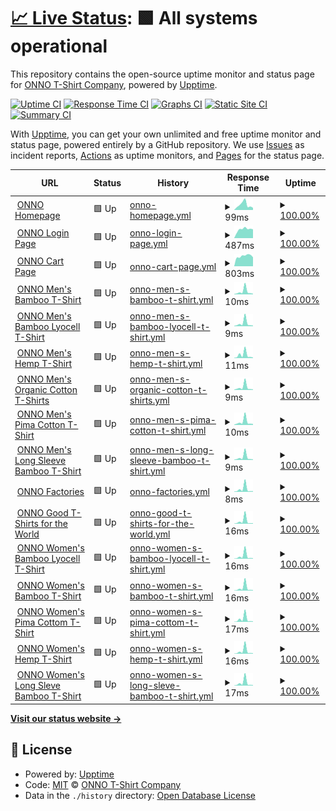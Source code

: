 # [📈 Live Status](https://status.onno.com): <!--live status--> **🟩 All systems operational**

This repository contains the open-source uptime monitor and status page for [ONNO T-Shirt Company](https://onno.com/), powered by [Upptime](https://github.com/upptime/upptime).

[![Uptime CI](https://github.com/onno-t-shirt-company/upptime/workflows/Uptime%20CI/badge.svg)](https://github.com/onno-t-shirt-company/upptime/actions?query=workflow%3A%22Uptime+CI%22)
[![Response Time CI](https://github.com/onno-t-shirt-company/upptime/workflows/Response%20Time%20CI/badge.svg)](https://github.com/onno-t-shirt-company/upptime/actions?query=workflow%3A%22Response+Time+CI%22)
[![Graphs CI](https://github.com/onno-t-shirt-company/upptime/workflows/Graphs%20CI/badge.svg)](https://github.com/onno-t-shirt-company/upptime/actions?query=workflow%3A%22Graphs+CI%22)
[![Static Site CI](https://github.com/onno-t-shirt-company/upptime/workflows/Static%20Site%20CI/badge.svg)](https://github.com/onno-t-shirt-company/upptime/actions?query=workflow%3A%22Static+Site+CI%22)
[![Summary CI](https://github.com/onno-t-shirt-company/upptime/workflows/Summary%20CI/badge.svg)](https://github.com/onno-t-shirt-company/upptime/actions?query=workflow%3A%22Summary+CI%22)

With [Upptime](https://upptime.js.org), you can get your own unlimited and free uptime monitor and status page, powered entirely by a GitHub repository. We use [Issues](https://github.com/onno-t-shirt-company/upptime/issues) as incident reports, [Actions](https://github.com/onno-t-shirt-company/upptime/actions) as uptime monitors, and [Pages](https://status.onno.com) for the status page.

<!--start: status pages-->
<!-- This summary is generated by Upptime (https://github.com/upptime/upptime) -->
<!-- Do not edit this manually, your changes will be overwritten -->
<!-- prettier-ignore -->
| URL | Status | History | Response Time | Uptime |
| --- | ------ | ------- | ------------- | ------ |
| <img alt="" src="https://icons.duckduckgo.com/ip3/onno.com.ico" height="13"> [ONNO Homepage](https://onno.com) | 🟩 Up | [onno-homepage.yml](https://github.com/onno-t-shirt-company/upptime/commits/HEAD/history/onno-homepage.yml) | <details><summary><img alt="Response time graph" src="./graphs/onno-homepage/response-time-week.png" height="20"> 99ms</summary><br><a href="https://status.onno.com/history/onno-homepage"><img alt="Response time 184" src="https://img.shields.io/endpoint?url=https%3A%2F%2Fraw.githubusercontent.com%2Fonno-t-shirt-company%2Fupptime%2FHEAD%2Fapi%2Fonno-homepage%2Fresponse-time.json"></a><br><a href="https://status.onno.com/history/onno-homepage"><img alt="24-hour response time 41" src="https://img.shields.io/endpoint?url=https%3A%2F%2Fraw.githubusercontent.com%2Fonno-t-shirt-company%2Fupptime%2FHEAD%2Fapi%2Fonno-homepage%2Fresponse-time-day.json"></a><br><a href="https://status.onno.com/history/onno-homepage"><img alt="7-day response time 99" src="https://img.shields.io/endpoint?url=https%3A%2F%2Fraw.githubusercontent.com%2Fonno-t-shirt-company%2Fupptime%2FHEAD%2Fapi%2Fonno-homepage%2Fresponse-time-week.json"></a><br><a href="https://status.onno.com/history/onno-homepage"><img alt="30-day response time 181" src="https://img.shields.io/endpoint?url=https%3A%2F%2Fraw.githubusercontent.com%2Fonno-t-shirt-company%2Fupptime%2FHEAD%2Fapi%2Fonno-homepage%2Fresponse-time-month.json"></a><br><a href="https://status.onno.com/history/onno-homepage"><img alt="1-year response time 184" src="https://img.shields.io/endpoint?url=https%3A%2F%2Fraw.githubusercontent.com%2Fonno-t-shirt-company%2Fupptime%2FHEAD%2Fapi%2Fonno-homepage%2Fresponse-time-year.json"></a></details> | <details><summary><a href="https://status.onno.com/history/onno-homepage">100.00%</a></summary><a href="https://status.onno.com/history/onno-homepage"><img alt="All-time uptime 99.93%" src="https://img.shields.io/endpoint?url=https%3A%2F%2Fraw.githubusercontent.com%2Fonno-t-shirt-company%2Fupptime%2FHEAD%2Fapi%2Fonno-homepage%2Fuptime.json"></a><br><a href="https://status.onno.com/history/onno-homepage"><img alt="24-hour uptime 100.00%" src="https://img.shields.io/endpoint?url=https%3A%2F%2Fraw.githubusercontent.com%2Fonno-t-shirt-company%2Fupptime%2FHEAD%2Fapi%2Fonno-homepage%2Fuptime-day.json"></a><br><a href="https://status.onno.com/history/onno-homepage"><img alt="7-day uptime 100.00%" src="https://img.shields.io/endpoint?url=https%3A%2F%2Fraw.githubusercontent.com%2Fonno-t-shirt-company%2Fupptime%2FHEAD%2Fapi%2Fonno-homepage%2Fuptime-week.json"></a><br><a href="https://status.onno.com/history/onno-homepage"><img alt="30-day uptime 100.00%" src="https://img.shields.io/endpoint?url=https%3A%2F%2Fraw.githubusercontent.com%2Fonno-t-shirt-company%2Fupptime%2FHEAD%2Fapi%2Fonno-homepage%2Fuptime-month.json"></a><br><a href="https://status.onno.com/history/onno-homepage"><img alt="1-year uptime 99.93%" src="https://img.shields.io/endpoint?url=https%3A%2F%2Fraw.githubusercontent.com%2Fonno-t-shirt-company%2Fupptime%2FHEAD%2Fapi%2Fonno-homepage%2Fuptime-year.json"></a></details>
| <img alt="" src="https://icons.duckduckgo.com/ip3/onno.com.ico" height="13"> [ONNO Login Page](https://onno.com/login) | 🟩 Up | [onno-login-page.yml](https://github.com/onno-t-shirt-company/upptime/commits/HEAD/history/onno-login-page.yml) | <details><summary><img alt="Response time graph" src="./graphs/onno-login-page/response-time-week.png" height="20"> 487ms</summary><br><a href="https://status.onno.com/history/onno-login-page"><img alt="Response time 523" src="https://img.shields.io/endpoint?url=https%3A%2F%2Fraw.githubusercontent.com%2Fonno-t-shirt-company%2Fupptime%2FHEAD%2Fapi%2Fonno-login-page%2Fresponse-time.json"></a><br><a href="https://status.onno.com/history/onno-login-page"><img alt="24-hour response time 485" src="https://img.shields.io/endpoint?url=https%3A%2F%2Fraw.githubusercontent.com%2Fonno-t-shirt-company%2Fupptime%2FHEAD%2Fapi%2Fonno-login-page%2Fresponse-time-day.json"></a><br><a href="https://status.onno.com/history/onno-login-page"><img alt="7-day response time 487" src="https://img.shields.io/endpoint?url=https%3A%2F%2Fraw.githubusercontent.com%2Fonno-t-shirt-company%2Fupptime%2FHEAD%2Fapi%2Fonno-login-page%2Fresponse-time-week.json"></a><br><a href="https://status.onno.com/history/onno-login-page"><img alt="30-day response time 567" src="https://img.shields.io/endpoint?url=https%3A%2F%2Fraw.githubusercontent.com%2Fonno-t-shirt-company%2Fupptime%2FHEAD%2Fapi%2Fonno-login-page%2Fresponse-time-month.json"></a><br><a href="https://status.onno.com/history/onno-login-page"><img alt="1-year response time 523" src="https://img.shields.io/endpoint?url=https%3A%2F%2Fraw.githubusercontent.com%2Fonno-t-shirt-company%2Fupptime%2FHEAD%2Fapi%2Fonno-login-page%2Fresponse-time-year.json"></a></details> | <details><summary><a href="https://status.onno.com/history/onno-login-page">100.00%</a></summary><a href="https://status.onno.com/history/onno-login-page"><img alt="All-time uptime 99.93%" src="https://img.shields.io/endpoint?url=https%3A%2F%2Fraw.githubusercontent.com%2Fonno-t-shirt-company%2Fupptime%2FHEAD%2Fapi%2Fonno-login-page%2Fuptime.json"></a><br><a href="https://status.onno.com/history/onno-login-page"><img alt="24-hour uptime 100.00%" src="https://img.shields.io/endpoint?url=https%3A%2F%2Fraw.githubusercontent.com%2Fonno-t-shirt-company%2Fupptime%2FHEAD%2Fapi%2Fonno-login-page%2Fuptime-day.json"></a><br><a href="https://status.onno.com/history/onno-login-page"><img alt="7-day uptime 100.00%" src="https://img.shields.io/endpoint?url=https%3A%2F%2Fraw.githubusercontent.com%2Fonno-t-shirt-company%2Fupptime%2FHEAD%2Fapi%2Fonno-login-page%2Fuptime-week.json"></a><br><a href="https://status.onno.com/history/onno-login-page"><img alt="30-day uptime 100.00%" src="https://img.shields.io/endpoint?url=https%3A%2F%2Fraw.githubusercontent.com%2Fonno-t-shirt-company%2Fupptime%2FHEAD%2Fapi%2Fonno-login-page%2Fuptime-month.json"></a><br><a href="https://status.onno.com/history/onno-login-page"><img alt="1-year uptime 99.93%" src="https://img.shields.io/endpoint?url=https%3A%2F%2Fraw.githubusercontent.com%2Fonno-t-shirt-company%2Fupptime%2FHEAD%2Fapi%2Fonno-login-page%2Fuptime-year.json"></a></details>
| <img alt="" src="https://icons.duckduckgo.com/ip3/onno.com.ico" height="13"> [ONNO Cart Page](https://onno.com/cart) | 🟩 Up | [onno-cart-page.yml](https://github.com/onno-t-shirt-company/upptime/commits/HEAD/history/onno-cart-page.yml) | <details><summary><img alt="Response time graph" src="./graphs/onno-cart-page/response-time-week.png" height="20"> 803ms</summary><br><a href="https://status.onno.com/history/onno-cart-page"><img alt="Response time 520" src="https://img.shields.io/endpoint?url=https%3A%2F%2Fraw.githubusercontent.com%2Fonno-t-shirt-company%2Fupptime%2FHEAD%2Fapi%2Fonno-cart-page%2Fresponse-time.json"></a><br><a href="https://status.onno.com/history/onno-cart-page"><img alt="24-hour response time 707" src="https://img.shields.io/endpoint?url=https%3A%2F%2Fraw.githubusercontent.com%2Fonno-t-shirt-company%2Fupptime%2FHEAD%2Fapi%2Fonno-cart-page%2Fresponse-time-day.json"></a><br><a href="https://status.onno.com/history/onno-cart-page"><img alt="7-day response time 803" src="https://img.shields.io/endpoint?url=https%3A%2F%2Fraw.githubusercontent.com%2Fonno-t-shirt-company%2Fupptime%2FHEAD%2Fapi%2Fonno-cart-page%2Fresponse-time-week.json"></a><br><a href="https://status.onno.com/history/onno-cart-page"><img alt="30-day response time 703" src="https://img.shields.io/endpoint?url=https%3A%2F%2Fraw.githubusercontent.com%2Fonno-t-shirt-company%2Fupptime%2FHEAD%2Fapi%2Fonno-cart-page%2Fresponse-time-month.json"></a><br><a href="https://status.onno.com/history/onno-cart-page"><img alt="1-year response time 520" src="https://img.shields.io/endpoint?url=https%3A%2F%2Fraw.githubusercontent.com%2Fonno-t-shirt-company%2Fupptime%2FHEAD%2Fapi%2Fonno-cart-page%2Fresponse-time-year.json"></a></details> | <details><summary><a href="https://status.onno.com/history/onno-cart-page">100.00%</a></summary><a href="https://status.onno.com/history/onno-cart-page"><img alt="All-time uptime 99.93%" src="https://img.shields.io/endpoint?url=https%3A%2F%2Fraw.githubusercontent.com%2Fonno-t-shirt-company%2Fupptime%2FHEAD%2Fapi%2Fonno-cart-page%2Fuptime.json"></a><br><a href="https://status.onno.com/history/onno-cart-page"><img alt="24-hour uptime 100.00%" src="https://img.shields.io/endpoint?url=https%3A%2F%2Fraw.githubusercontent.com%2Fonno-t-shirt-company%2Fupptime%2FHEAD%2Fapi%2Fonno-cart-page%2Fuptime-day.json"></a><br><a href="https://status.onno.com/history/onno-cart-page"><img alt="7-day uptime 100.00%" src="https://img.shields.io/endpoint?url=https%3A%2F%2Fraw.githubusercontent.com%2Fonno-t-shirt-company%2Fupptime%2FHEAD%2Fapi%2Fonno-cart-page%2Fuptime-week.json"></a><br><a href="https://status.onno.com/history/onno-cart-page"><img alt="30-day uptime 100.00%" src="https://img.shields.io/endpoint?url=https%3A%2F%2Fraw.githubusercontent.com%2Fonno-t-shirt-company%2Fupptime%2FHEAD%2Fapi%2Fonno-cart-page%2Fuptime-month.json"></a><br><a href="https://status.onno.com/history/onno-cart-page"><img alt="1-year uptime 99.93%" src="https://img.shields.io/endpoint?url=https%3A%2F%2Fraw.githubusercontent.com%2Fonno-t-shirt-company%2Fupptime%2FHEAD%2Fapi%2Fonno-cart-page%2Fuptime-year.json"></a></details>
| <img alt="" src="https://icons.duckduckgo.com/ip3/onno.com.ico" height="13"> [ONNO Men's Bamboo T-Shirt](https://onno.com/store/bamboo-t-shirt-men/) | 🟩 Up | [onno-men-s-bamboo-t-shirt.yml](https://github.com/onno-t-shirt-company/upptime/commits/HEAD/history/onno-men-s-bamboo-t-shirt.yml) | <details><summary><img alt="Response time graph" src="./graphs/onno-men-s-bamboo-t-shirt/response-time-week.png" height="20"> 10ms</summary><br><a href="https://status.onno.com/history/onno-men-s-bamboo-t-shirt"><img alt="Response time 33" src="https://img.shields.io/endpoint?url=https%3A%2F%2Fraw.githubusercontent.com%2Fonno-t-shirt-company%2Fupptime%2FHEAD%2Fapi%2Fonno-men-s-bamboo-t-shirt%2Fresponse-time.json"></a><br><a href="https://status.onno.com/history/onno-men-s-bamboo-t-shirt"><img alt="24-hour response time 2" src="https://img.shields.io/endpoint?url=https%3A%2F%2Fraw.githubusercontent.com%2Fonno-t-shirt-company%2Fupptime%2FHEAD%2Fapi%2Fonno-men-s-bamboo-t-shirt%2Fresponse-time-day.json"></a><br><a href="https://status.onno.com/history/onno-men-s-bamboo-t-shirt"><img alt="7-day response time 10" src="https://img.shields.io/endpoint?url=https%3A%2F%2Fraw.githubusercontent.com%2Fonno-t-shirt-company%2Fupptime%2FHEAD%2Fapi%2Fonno-men-s-bamboo-t-shirt%2Fresponse-time-week.json"></a><br><a href="https://status.onno.com/history/onno-men-s-bamboo-t-shirt"><img alt="30-day response time 30" src="https://img.shields.io/endpoint?url=https%3A%2F%2Fraw.githubusercontent.com%2Fonno-t-shirt-company%2Fupptime%2FHEAD%2Fapi%2Fonno-men-s-bamboo-t-shirt%2Fresponse-time-month.json"></a><br><a href="https://status.onno.com/history/onno-men-s-bamboo-t-shirt"><img alt="1-year response time 33" src="https://img.shields.io/endpoint?url=https%3A%2F%2Fraw.githubusercontent.com%2Fonno-t-shirt-company%2Fupptime%2FHEAD%2Fapi%2Fonno-men-s-bamboo-t-shirt%2Fresponse-time-year.json"></a></details> | <details><summary><a href="https://status.onno.com/history/onno-men-s-bamboo-t-shirt">100.00%</a></summary><a href="https://status.onno.com/history/onno-men-s-bamboo-t-shirt"><img alt="All-time uptime 99.98%" src="https://img.shields.io/endpoint?url=https%3A%2F%2Fraw.githubusercontent.com%2Fonno-t-shirt-company%2Fupptime%2FHEAD%2Fapi%2Fonno-men-s-bamboo-t-shirt%2Fuptime.json"></a><br><a href="https://status.onno.com/history/onno-men-s-bamboo-t-shirt"><img alt="24-hour uptime 100.00%" src="https://img.shields.io/endpoint?url=https%3A%2F%2Fraw.githubusercontent.com%2Fonno-t-shirt-company%2Fupptime%2FHEAD%2Fapi%2Fonno-men-s-bamboo-t-shirt%2Fuptime-day.json"></a><br><a href="https://status.onno.com/history/onno-men-s-bamboo-t-shirt"><img alt="7-day uptime 100.00%" src="https://img.shields.io/endpoint?url=https%3A%2F%2Fraw.githubusercontent.com%2Fonno-t-shirt-company%2Fupptime%2FHEAD%2Fapi%2Fonno-men-s-bamboo-t-shirt%2Fuptime-week.json"></a><br><a href="https://status.onno.com/history/onno-men-s-bamboo-t-shirt"><img alt="30-day uptime 100.00%" src="https://img.shields.io/endpoint?url=https%3A%2F%2Fraw.githubusercontent.com%2Fonno-t-shirt-company%2Fupptime%2FHEAD%2Fapi%2Fonno-men-s-bamboo-t-shirt%2Fuptime-month.json"></a><br><a href="https://status.onno.com/history/onno-men-s-bamboo-t-shirt"><img alt="1-year uptime 99.98%" src="https://img.shields.io/endpoint?url=https%3A%2F%2Fraw.githubusercontent.com%2Fonno-t-shirt-company%2Fupptime%2FHEAD%2Fapi%2Fonno-men-s-bamboo-t-shirt%2Fuptime-year.json"></a></details>
| <img alt="" src="https://icons.duckduckgo.com/ip3/onno.com.ico" height="13"> [ONNO Men's Bamboo Lyocell T-Shirt](https://onno.com/store/bamboo-lyocell-t-shirts-men/) | 🟩 Up | [onno-men-s-bamboo-lyocell-t-shirt.yml](https://github.com/onno-t-shirt-company/upptime/commits/HEAD/history/onno-men-s-bamboo-lyocell-t-shirt.yml) | <details><summary><img alt="Response time graph" src="./graphs/onno-men-s-bamboo-lyocell-t-shirt/response-time-week.png" height="20"> 9ms</summary><br><a href="https://status.onno.com/history/onno-men-s-bamboo-lyocell-t-shirt"><img alt="Response time 33" src="https://img.shields.io/endpoint?url=https%3A%2F%2Fraw.githubusercontent.com%2Fonno-t-shirt-company%2Fupptime%2FHEAD%2Fapi%2Fonno-men-s-bamboo-lyocell-t-shirt%2Fresponse-time.json"></a><br><a href="https://status.onno.com/history/onno-men-s-bamboo-lyocell-t-shirt"><img alt="24-hour response time 2" src="https://img.shields.io/endpoint?url=https%3A%2F%2Fraw.githubusercontent.com%2Fonno-t-shirt-company%2Fupptime%2FHEAD%2Fapi%2Fonno-men-s-bamboo-lyocell-t-shirt%2Fresponse-time-day.json"></a><br><a href="https://status.onno.com/history/onno-men-s-bamboo-lyocell-t-shirt"><img alt="7-day response time 9" src="https://img.shields.io/endpoint?url=https%3A%2F%2Fraw.githubusercontent.com%2Fonno-t-shirt-company%2Fupptime%2FHEAD%2Fapi%2Fonno-men-s-bamboo-lyocell-t-shirt%2Fresponse-time-week.json"></a><br><a href="https://status.onno.com/history/onno-men-s-bamboo-lyocell-t-shirt"><img alt="30-day response time 30" src="https://img.shields.io/endpoint?url=https%3A%2F%2Fraw.githubusercontent.com%2Fonno-t-shirt-company%2Fupptime%2FHEAD%2Fapi%2Fonno-men-s-bamboo-lyocell-t-shirt%2Fresponse-time-month.json"></a><br><a href="https://status.onno.com/history/onno-men-s-bamboo-lyocell-t-shirt"><img alt="1-year response time 33" src="https://img.shields.io/endpoint?url=https%3A%2F%2Fraw.githubusercontent.com%2Fonno-t-shirt-company%2Fupptime%2FHEAD%2Fapi%2Fonno-men-s-bamboo-lyocell-t-shirt%2Fresponse-time-year.json"></a></details> | <details><summary><a href="https://status.onno.com/history/onno-men-s-bamboo-lyocell-t-shirt">100.00%</a></summary><a href="https://status.onno.com/history/onno-men-s-bamboo-lyocell-t-shirt"><img alt="All-time uptime 99.98%" src="https://img.shields.io/endpoint?url=https%3A%2F%2Fraw.githubusercontent.com%2Fonno-t-shirt-company%2Fupptime%2FHEAD%2Fapi%2Fonno-men-s-bamboo-lyocell-t-shirt%2Fuptime.json"></a><br><a href="https://status.onno.com/history/onno-men-s-bamboo-lyocell-t-shirt"><img alt="24-hour uptime 100.00%" src="https://img.shields.io/endpoint?url=https%3A%2F%2Fraw.githubusercontent.com%2Fonno-t-shirt-company%2Fupptime%2FHEAD%2Fapi%2Fonno-men-s-bamboo-lyocell-t-shirt%2Fuptime-day.json"></a><br><a href="https://status.onno.com/history/onno-men-s-bamboo-lyocell-t-shirt"><img alt="7-day uptime 100.00%" src="https://img.shields.io/endpoint?url=https%3A%2F%2Fraw.githubusercontent.com%2Fonno-t-shirt-company%2Fupptime%2FHEAD%2Fapi%2Fonno-men-s-bamboo-lyocell-t-shirt%2Fuptime-week.json"></a><br><a href="https://status.onno.com/history/onno-men-s-bamboo-lyocell-t-shirt"><img alt="30-day uptime 100.00%" src="https://img.shields.io/endpoint?url=https%3A%2F%2Fraw.githubusercontent.com%2Fonno-t-shirt-company%2Fupptime%2FHEAD%2Fapi%2Fonno-men-s-bamboo-lyocell-t-shirt%2Fuptime-month.json"></a><br><a href="https://status.onno.com/history/onno-men-s-bamboo-lyocell-t-shirt"><img alt="1-year uptime 99.98%" src="https://img.shields.io/endpoint?url=https%3A%2F%2Fraw.githubusercontent.com%2Fonno-t-shirt-company%2Fupptime%2FHEAD%2Fapi%2Fonno-men-s-bamboo-lyocell-t-shirt%2Fuptime-year.json"></a></details>
| <img alt="" src="https://icons.duckduckgo.com/ip3/onno.com.ico" height="13"> [ONNO Men's Hemp T-Shirt](https://onno.com/store/hemp-t-shirt-men/) | 🟩 Up | [onno-men-s-hemp-t-shirt.yml](https://github.com/onno-t-shirt-company/upptime/commits/HEAD/history/onno-men-s-hemp-t-shirt.yml) | <details><summary><img alt="Response time graph" src="./graphs/onno-men-s-hemp-t-shirt/response-time-week.png" height="20"> 11ms</summary><br><a href="https://status.onno.com/history/onno-men-s-hemp-t-shirt"><img alt="Response time 34" src="https://img.shields.io/endpoint?url=https%3A%2F%2Fraw.githubusercontent.com%2Fonno-t-shirt-company%2Fupptime%2FHEAD%2Fapi%2Fonno-men-s-hemp-t-shirt%2Fresponse-time.json"></a><br><a href="https://status.onno.com/history/onno-men-s-hemp-t-shirt"><img alt="24-hour response time 2" src="https://img.shields.io/endpoint?url=https%3A%2F%2Fraw.githubusercontent.com%2Fonno-t-shirt-company%2Fupptime%2FHEAD%2Fapi%2Fonno-men-s-hemp-t-shirt%2Fresponse-time-day.json"></a><br><a href="https://status.onno.com/history/onno-men-s-hemp-t-shirt"><img alt="7-day response time 11" src="https://img.shields.io/endpoint?url=https%3A%2F%2Fraw.githubusercontent.com%2Fonno-t-shirt-company%2Fupptime%2FHEAD%2Fapi%2Fonno-men-s-hemp-t-shirt%2Fresponse-time-week.json"></a><br><a href="https://status.onno.com/history/onno-men-s-hemp-t-shirt"><img alt="30-day response time 31" src="https://img.shields.io/endpoint?url=https%3A%2F%2Fraw.githubusercontent.com%2Fonno-t-shirt-company%2Fupptime%2FHEAD%2Fapi%2Fonno-men-s-hemp-t-shirt%2Fresponse-time-month.json"></a><br><a href="https://status.onno.com/history/onno-men-s-hemp-t-shirt"><img alt="1-year response time 34" src="https://img.shields.io/endpoint?url=https%3A%2F%2Fraw.githubusercontent.com%2Fonno-t-shirt-company%2Fupptime%2FHEAD%2Fapi%2Fonno-men-s-hemp-t-shirt%2Fresponse-time-year.json"></a></details> | <details><summary><a href="https://status.onno.com/history/onno-men-s-hemp-t-shirt">100.00%</a></summary><a href="https://status.onno.com/history/onno-men-s-hemp-t-shirt"><img alt="All-time uptime 99.98%" src="https://img.shields.io/endpoint?url=https%3A%2F%2Fraw.githubusercontent.com%2Fonno-t-shirt-company%2Fupptime%2FHEAD%2Fapi%2Fonno-men-s-hemp-t-shirt%2Fuptime.json"></a><br><a href="https://status.onno.com/history/onno-men-s-hemp-t-shirt"><img alt="24-hour uptime 100.00%" src="https://img.shields.io/endpoint?url=https%3A%2F%2Fraw.githubusercontent.com%2Fonno-t-shirt-company%2Fupptime%2FHEAD%2Fapi%2Fonno-men-s-hemp-t-shirt%2Fuptime-day.json"></a><br><a href="https://status.onno.com/history/onno-men-s-hemp-t-shirt"><img alt="7-day uptime 100.00%" src="https://img.shields.io/endpoint?url=https%3A%2F%2Fraw.githubusercontent.com%2Fonno-t-shirt-company%2Fupptime%2FHEAD%2Fapi%2Fonno-men-s-hemp-t-shirt%2Fuptime-week.json"></a><br><a href="https://status.onno.com/history/onno-men-s-hemp-t-shirt"><img alt="30-day uptime 100.00%" src="https://img.shields.io/endpoint?url=https%3A%2F%2Fraw.githubusercontent.com%2Fonno-t-shirt-company%2Fupptime%2FHEAD%2Fapi%2Fonno-men-s-hemp-t-shirt%2Fuptime-month.json"></a><br><a href="https://status.onno.com/history/onno-men-s-hemp-t-shirt"><img alt="1-year uptime 99.98%" src="https://img.shields.io/endpoint?url=https%3A%2F%2Fraw.githubusercontent.com%2Fonno-t-shirt-company%2Fupptime%2FHEAD%2Fapi%2Fonno-men-s-hemp-t-shirt%2Fuptime-year.json"></a></details>
| <img alt="" src="https://icons.duckduckgo.com/ip3/onno.com.ico" height="13"> [ONNO Men's Organic Cotton T-Shirts](https://onno.com/store/organic-cotton-t-shirts-men/) | 🟩 Up | [onno-men-s-organic-cotton-t-shirts.yml](https://github.com/onno-t-shirt-company/upptime/commits/HEAD/history/onno-men-s-organic-cotton-t-shirts.yml) | <details><summary><img alt="Response time graph" src="./graphs/onno-men-s-organic-cotton-t-shirts/response-time-week.png" height="20"> 9ms</summary><br><a href="https://status.onno.com/history/onno-men-s-organic-cotton-t-shirts"><img alt="Response time 34" src="https://img.shields.io/endpoint?url=https%3A%2F%2Fraw.githubusercontent.com%2Fonno-t-shirt-company%2Fupptime%2FHEAD%2Fapi%2Fonno-men-s-organic-cotton-t-shirts%2Fresponse-time.json"></a><br><a href="https://status.onno.com/history/onno-men-s-organic-cotton-t-shirts"><img alt="24-hour response time 2" src="https://img.shields.io/endpoint?url=https%3A%2F%2Fraw.githubusercontent.com%2Fonno-t-shirt-company%2Fupptime%2FHEAD%2Fapi%2Fonno-men-s-organic-cotton-t-shirts%2Fresponse-time-day.json"></a><br><a href="https://status.onno.com/history/onno-men-s-organic-cotton-t-shirts"><img alt="7-day response time 9" src="https://img.shields.io/endpoint?url=https%3A%2F%2Fraw.githubusercontent.com%2Fonno-t-shirt-company%2Fupptime%2FHEAD%2Fapi%2Fonno-men-s-organic-cotton-t-shirts%2Fresponse-time-week.json"></a><br><a href="https://status.onno.com/history/onno-men-s-organic-cotton-t-shirts"><img alt="30-day response time 31" src="https://img.shields.io/endpoint?url=https%3A%2F%2Fraw.githubusercontent.com%2Fonno-t-shirt-company%2Fupptime%2FHEAD%2Fapi%2Fonno-men-s-organic-cotton-t-shirts%2Fresponse-time-month.json"></a><br><a href="https://status.onno.com/history/onno-men-s-organic-cotton-t-shirts"><img alt="1-year response time 34" src="https://img.shields.io/endpoint?url=https%3A%2F%2Fraw.githubusercontent.com%2Fonno-t-shirt-company%2Fupptime%2FHEAD%2Fapi%2Fonno-men-s-organic-cotton-t-shirts%2Fresponse-time-year.json"></a></details> | <details><summary><a href="https://status.onno.com/history/onno-men-s-organic-cotton-t-shirts">100.00%</a></summary><a href="https://status.onno.com/history/onno-men-s-organic-cotton-t-shirts"><img alt="All-time uptime 99.98%" src="https://img.shields.io/endpoint?url=https%3A%2F%2Fraw.githubusercontent.com%2Fonno-t-shirt-company%2Fupptime%2FHEAD%2Fapi%2Fonno-men-s-organic-cotton-t-shirts%2Fuptime.json"></a><br><a href="https://status.onno.com/history/onno-men-s-organic-cotton-t-shirts"><img alt="24-hour uptime 100.00%" src="https://img.shields.io/endpoint?url=https%3A%2F%2Fraw.githubusercontent.com%2Fonno-t-shirt-company%2Fupptime%2FHEAD%2Fapi%2Fonno-men-s-organic-cotton-t-shirts%2Fuptime-day.json"></a><br><a href="https://status.onno.com/history/onno-men-s-organic-cotton-t-shirts"><img alt="7-day uptime 100.00%" src="https://img.shields.io/endpoint?url=https%3A%2F%2Fraw.githubusercontent.com%2Fonno-t-shirt-company%2Fupptime%2FHEAD%2Fapi%2Fonno-men-s-organic-cotton-t-shirts%2Fuptime-week.json"></a><br><a href="https://status.onno.com/history/onno-men-s-organic-cotton-t-shirts"><img alt="30-day uptime 100.00%" src="https://img.shields.io/endpoint?url=https%3A%2F%2Fraw.githubusercontent.com%2Fonno-t-shirt-company%2Fupptime%2FHEAD%2Fapi%2Fonno-men-s-organic-cotton-t-shirts%2Fuptime-month.json"></a><br><a href="https://status.onno.com/history/onno-men-s-organic-cotton-t-shirts"><img alt="1-year uptime 99.98%" src="https://img.shields.io/endpoint?url=https%3A%2F%2Fraw.githubusercontent.com%2Fonno-t-shirt-company%2Fupptime%2FHEAD%2Fapi%2Fonno-men-s-organic-cotton-t-shirts%2Fuptime-year.json"></a></details>
| <img alt="" src="https://icons.duckduckgo.com/ip3/onno.com.ico" height="13"> [ONNO Men's Pima Cotton T-Shirt](https://onno.com/store/pima-cotton-t-shirts-men/) | 🟩 Up | [onno-men-s-pima-cotton-t-shirt.yml](https://github.com/onno-t-shirt-company/upptime/commits/HEAD/history/onno-men-s-pima-cotton-t-shirt.yml) | <details><summary><img alt="Response time graph" src="./graphs/onno-men-s-pima-cotton-t-shirt/response-time-week.png" height="20"> 10ms</summary><br><a href="https://status.onno.com/history/onno-men-s-pima-cotton-t-shirt"><img alt="Response time 34" src="https://img.shields.io/endpoint?url=https%3A%2F%2Fraw.githubusercontent.com%2Fonno-t-shirt-company%2Fupptime%2FHEAD%2Fapi%2Fonno-men-s-pima-cotton-t-shirt%2Fresponse-time.json"></a><br><a href="https://status.onno.com/history/onno-men-s-pima-cotton-t-shirt"><img alt="24-hour response time 3" src="https://img.shields.io/endpoint?url=https%3A%2F%2Fraw.githubusercontent.com%2Fonno-t-shirt-company%2Fupptime%2FHEAD%2Fapi%2Fonno-men-s-pima-cotton-t-shirt%2Fresponse-time-day.json"></a><br><a href="https://status.onno.com/history/onno-men-s-pima-cotton-t-shirt"><img alt="7-day response time 10" src="https://img.shields.io/endpoint?url=https%3A%2F%2Fraw.githubusercontent.com%2Fonno-t-shirt-company%2Fupptime%2FHEAD%2Fapi%2Fonno-men-s-pima-cotton-t-shirt%2Fresponse-time-week.json"></a><br><a href="https://status.onno.com/history/onno-men-s-pima-cotton-t-shirt"><img alt="30-day response time 31" src="https://img.shields.io/endpoint?url=https%3A%2F%2Fraw.githubusercontent.com%2Fonno-t-shirt-company%2Fupptime%2FHEAD%2Fapi%2Fonno-men-s-pima-cotton-t-shirt%2Fresponse-time-month.json"></a><br><a href="https://status.onno.com/history/onno-men-s-pima-cotton-t-shirt"><img alt="1-year response time 34" src="https://img.shields.io/endpoint?url=https%3A%2F%2Fraw.githubusercontent.com%2Fonno-t-shirt-company%2Fupptime%2FHEAD%2Fapi%2Fonno-men-s-pima-cotton-t-shirt%2Fresponse-time-year.json"></a></details> | <details><summary><a href="https://status.onno.com/history/onno-men-s-pima-cotton-t-shirt">100.00%</a></summary><a href="https://status.onno.com/history/onno-men-s-pima-cotton-t-shirt"><img alt="All-time uptime 99.98%" src="https://img.shields.io/endpoint?url=https%3A%2F%2Fraw.githubusercontent.com%2Fonno-t-shirt-company%2Fupptime%2FHEAD%2Fapi%2Fonno-men-s-pima-cotton-t-shirt%2Fuptime.json"></a><br><a href="https://status.onno.com/history/onno-men-s-pima-cotton-t-shirt"><img alt="24-hour uptime 100.00%" src="https://img.shields.io/endpoint?url=https%3A%2F%2Fraw.githubusercontent.com%2Fonno-t-shirt-company%2Fupptime%2FHEAD%2Fapi%2Fonno-men-s-pima-cotton-t-shirt%2Fuptime-day.json"></a><br><a href="https://status.onno.com/history/onno-men-s-pima-cotton-t-shirt"><img alt="7-day uptime 100.00%" src="https://img.shields.io/endpoint?url=https%3A%2F%2Fraw.githubusercontent.com%2Fonno-t-shirt-company%2Fupptime%2FHEAD%2Fapi%2Fonno-men-s-pima-cotton-t-shirt%2Fuptime-week.json"></a><br><a href="https://status.onno.com/history/onno-men-s-pima-cotton-t-shirt"><img alt="30-day uptime 100.00%" src="https://img.shields.io/endpoint?url=https%3A%2F%2Fraw.githubusercontent.com%2Fonno-t-shirt-company%2Fupptime%2FHEAD%2Fapi%2Fonno-men-s-pima-cotton-t-shirt%2Fuptime-month.json"></a><br><a href="https://status.onno.com/history/onno-men-s-pima-cotton-t-shirt"><img alt="1-year uptime 99.98%" src="https://img.shields.io/endpoint?url=https%3A%2F%2Fraw.githubusercontent.com%2Fonno-t-shirt-company%2Fupptime%2FHEAD%2Fapi%2Fonno-men-s-pima-cotton-t-shirt%2Fuptime-year.json"></a></details>
| <img alt="" src="https://icons.duckduckgo.com/ip3/onno.com.ico" height="13"> [ONNO Men's Long Sleeve Bamboo T-Shirt](https://onno.com/store/long-sleeve-bamboo-t-shirt-men/) | 🟩 Up | [onno-men-s-long-sleeve-bamboo-t-shirt.yml](https://github.com/onno-t-shirt-company/upptime/commits/HEAD/history/onno-men-s-long-sleeve-bamboo-t-shirt.yml) | <details><summary><img alt="Response time graph" src="./graphs/onno-men-s-long-sleeve-bamboo-t-shirt/response-time-week.png" height="20"> 9ms</summary><br><a href="https://status.onno.com/history/onno-men-s-long-sleeve-bamboo-t-shirt"><img alt="Response time 34" src="https://img.shields.io/endpoint?url=https%3A%2F%2Fraw.githubusercontent.com%2Fonno-t-shirt-company%2Fupptime%2FHEAD%2Fapi%2Fonno-men-s-long-sleeve-bamboo-t-shirt%2Fresponse-time.json"></a><br><a href="https://status.onno.com/history/onno-men-s-long-sleeve-bamboo-t-shirt"><img alt="24-hour response time 2" src="https://img.shields.io/endpoint?url=https%3A%2F%2Fraw.githubusercontent.com%2Fonno-t-shirt-company%2Fupptime%2FHEAD%2Fapi%2Fonno-men-s-long-sleeve-bamboo-t-shirt%2Fresponse-time-day.json"></a><br><a href="https://status.onno.com/history/onno-men-s-long-sleeve-bamboo-t-shirt"><img alt="7-day response time 9" src="https://img.shields.io/endpoint?url=https%3A%2F%2Fraw.githubusercontent.com%2Fonno-t-shirt-company%2Fupptime%2FHEAD%2Fapi%2Fonno-men-s-long-sleeve-bamboo-t-shirt%2Fresponse-time-week.json"></a><br><a href="https://status.onno.com/history/onno-men-s-long-sleeve-bamboo-t-shirt"><img alt="30-day response time 31" src="https://img.shields.io/endpoint?url=https%3A%2F%2Fraw.githubusercontent.com%2Fonno-t-shirt-company%2Fupptime%2FHEAD%2Fapi%2Fonno-men-s-long-sleeve-bamboo-t-shirt%2Fresponse-time-month.json"></a><br><a href="https://status.onno.com/history/onno-men-s-long-sleeve-bamboo-t-shirt"><img alt="1-year response time 34" src="https://img.shields.io/endpoint?url=https%3A%2F%2Fraw.githubusercontent.com%2Fonno-t-shirt-company%2Fupptime%2FHEAD%2Fapi%2Fonno-men-s-long-sleeve-bamboo-t-shirt%2Fresponse-time-year.json"></a></details> | <details><summary><a href="https://status.onno.com/history/onno-men-s-long-sleeve-bamboo-t-shirt">100.00%</a></summary><a href="https://status.onno.com/history/onno-men-s-long-sleeve-bamboo-t-shirt"><img alt="All-time uptime 99.98%" src="https://img.shields.io/endpoint?url=https%3A%2F%2Fraw.githubusercontent.com%2Fonno-t-shirt-company%2Fupptime%2FHEAD%2Fapi%2Fonno-men-s-long-sleeve-bamboo-t-shirt%2Fuptime.json"></a><br><a href="https://status.onno.com/history/onno-men-s-long-sleeve-bamboo-t-shirt"><img alt="24-hour uptime 100.00%" src="https://img.shields.io/endpoint?url=https%3A%2F%2Fraw.githubusercontent.com%2Fonno-t-shirt-company%2Fupptime%2FHEAD%2Fapi%2Fonno-men-s-long-sleeve-bamboo-t-shirt%2Fuptime-day.json"></a><br><a href="https://status.onno.com/history/onno-men-s-long-sleeve-bamboo-t-shirt"><img alt="7-day uptime 100.00%" src="https://img.shields.io/endpoint?url=https%3A%2F%2Fraw.githubusercontent.com%2Fonno-t-shirt-company%2Fupptime%2FHEAD%2Fapi%2Fonno-men-s-long-sleeve-bamboo-t-shirt%2Fuptime-week.json"></a><br><a href="https://status.onno.com/history/onno-men-s-long-sleeve-bamboo-t-shirt"><img alt="30-day uptime 100.00%" src="https://img.shields.io/endpoint?url=https%3A%2F%2Fraw.githubusercontent.com%2Fonno-t-shirt-company%2Fupptime%2FHEAD%2Fapi%2Fonno-men-s-long-sleeve-bamboo-t-shirt%2Fuptime-month.json"></a><br><a href="https://status.onno.com/history/onno-men-s-long-sleeve-bamboo-t-shirt"><img alt="1-year uptime 99.98%" src="https://img.shields.io/endpoint?url=https%3A%2F%2Fraw.githubusercontent.com%2Fonno-t-shirt-company%2Fupptime%2FHEAD%2Fapi%2Fonno-men-s-long-sleeve-bamboo-t-shirt%2Fuptime-year.json"></a></details>
| <img alt="" src="https://icons.duckduckgo.com/ip3/onno.com.ico" height="13"> [ONNO Factories](https://onno.com/factories.html) | 🟩 Up | [onno-factories.yml](https://github.com/onno-t-shirt-company/upptime/commits/HEAD/history/onno-factories.yml) | <details><summary><img alt="Response time graph" src="./graphs/onno-factories/response-time-week.png" height="20"> 8ms</summary><br><a href="https://status.onno.com/history/onno-factories"><img alt="Response time 32" src="https://img.shields.io/endpoint?url=https%3A%2F%2Fraw.githubusercontent.com%2Fonno-t-shirt-company%2Fupptime%2FHEAD%2Fapi%2Fonno-factories%2Fresponse-time.json"></a><br><a href="https://status.onno.com/history/onno-factories"><img alt="24-hour response time 2" src="https://img.shields.io/endpoint?url=https%3A%2F%2Fraw.githubusercontent.com%2Fonno-t-shirt-company%2Fupptime%2FHEAD%2Fapi%2Fonno-factories%2Fresponse-time-day.json"></a><br><a href="https://status.onno.com/history/onno-factories"><img alt="7-day response time 8" src="https://img.shields.io/endpoint?url=https%3A%2F%2Fraw.githubusercontent.com%2Fonno-t-shirt-company%2Fupptime%2FHEAD%2Fapi%2Fonno-factories%2Fresponse-time-week.json"></a><br><a href="https://status.onno.com/history/onno-factories"><img alt="30-day response time 30" src="https://img.shields.io/endpoint?url=https%3A%2F%2Fraw.githubusercontent.com%2Fonno-t-shirt-company%2Fupptime%2FHEAD%2Fapi%2Fonno-factories%2Fresponse-time-month.json"></a><br><a href="https://status.onno.com/history/onno-factories"><img alt="1-year response time 32" src="https://img.shields.io/endpoint?url=https%3A%2F%2Fraw.githubusercontent.com%2Fonno-t-shirt-company%2Fupptime%2FHEAD%2Fapi%2Fonno-factories%2Fresponse-time-year.json"></a></details> | <details><summary><a href="https://status.onno.com/history/onno-factories">100.00%</a></summary><a href="https://status.onno.com/history/onno-factories"><img alt="All-time uptime 99.98%" src="https://img.shields.io/endpoint?url=https%3A%2F%2Fraw.githubusercontent.com%2Fonno-t-shirt-company%2Fupptime%2FHEAD%2Fapi%2Fonno-factories%2Fuptime.json"></a><br><a href="https://status.onno.com/history/onno-factories"><img alt="24-hour uptime 100.00%" src="https://img.shields.io/endpoint?url=https%3A%2F%2Fraw.githubusercontent.com%2Fonno-t-shirt-company%2Fupptime%2FHEAD%2Fapi%2Fonno-factories%2Fuptime-day.json"></a><br><a href="https://status.onno.com/history/onno-factories"><img alt="7-day uptime 100.00%" src="https://img.shields.io/endpoint?url=https%3A%2F%2Fraw.githubusercontent.com%2Fonno-t-shirt-company%2Fupptime%2FHEAD%2Fapi%2Fonno-factories%2Fuptime-week.json"></a><br><a href="https://status.onno.com/history/onno-factories"><img alt="30-day uptime 100.00%" src="https://img.shields.io/endpoint?url=https%3A%2F%2Fraw.githubusercontent.com%2Fonno-t-shirt-company%2Fupptime%2FHEAD%2Fapi%2Fonno-factories%2Fuptime-month.json"></a><br><a href="https://status.onno.com/history/onno-factories"><img alt="1-year uptime 99.98%" src="https://img.shields.io/endpoint?url=https%3A%2F%2Fraw.githubusercontent.com%2Fonno-t-shirt-company%2Fupptime%2FHEAD%2Fapi%2Fonno-factories%2Fuptime-year.json"></a></details>
| <img alt="" src="https://icons.duckduckgo.com/ip3/onno.com.ico" height="13"> [ONNO Good T-Shirts for the World](https://onno.com/good-t-shirts-for-the-world.html) | 🟩 Up | [onno-good-t-shirts-for-the-world.yml](https://github.com/onno-t-shirt-company/upptime/commits/HEAD/history/onno-good-t-shirts-for-the-world.yml) | <details><summary><img alt="Response time graph" src="./graphs/onno-good-t-shirts-for-the-world/response-time-week.png" height="20"> 16ms</summary><br><a href="https://status.onno.com/history/onno-good-t-shirts-for-the-world"><img alt="Response time 56" src="https://img.shields.io/endpoint?url=https%3A%2F%2Fraw.githubusercontent.com%2Fonno-t-shirt-company%2Fupptime%2FHEAD%2Fapi%2Fonno-good-t-shirts-for-the-world%2Fresponse-time.json"></a><br><a href="https://status.onno.com/history/onno-good-t-shirts-for-the-world"><img alt="24-hour response time 3" src="https://img.shields.io/endpoint?url=https%3A%2F%2Fraw.githubusercontent.com%2Fonno-t-shirt-company%2Fupptime%2FHEAD%2Fapi%2Fonno-good-t-shirts-for-the-world%2Fresponse-time-day.json"></a><br><a href="https://status.onno.com/history/onno-good-t-shirts-for-the-world"><img alt="7-day response time 16" src="https://img.shields.io/endpoint?url=https%3A%2F%2Fraw.githubusercontent.com%2Fonno-t-shirt-company%2Fupptime%2FHEAD%2Fapi%2Fonno-good-t-shirts-for-the-world%2Fresponse-time-week.json"></a><br><a href="https://status.onno.com/history/onno-good-t-shirts-for-the-world"><img alt="30-day response time 58" src="https://img.shields.io/endpoint?url=https%3A%2F%2Fraw.githubusercontent.com%2Fonno-t-shirt-company%2Fupptime%2FHEAD%2Fapi%2Fonno-good-t-shirts-for-the-world%2Fresponse-time-month.json"></a><br><a href="https://status.onno.com/history/onno-good-t-shirts-for-the-world"><img alt="1-year response time 56" src="https://img.shields.io/endpoint?url=https%3A%2F%2Fraw.githubusercontent.com%2Fonno-t-shirt-company%2Fupptime%2FHEAD%2Fapi%2Fonno-good-t-shirts-for-the-world%2Fresponse-time-year.json"></a></details> | <details><summary><a href="https://status.onno.com/history/onno-good-t-shirts-for-the-world">100.00%</a></summary><a href="https://status.onno.com/history/onno-good-t-shirts-for-the-world"><img alt="All-time uptime 99.98%" src="https://img.shields.io/endpoint?url=https%3A%2F%2Fraw.githubusercontent.com%2Fonno-t-shirt-company%2Fupptime%2FHEAD%2Fapi%2Fonno-good-t-shirts-for-the-world%2Fuptime.json"></a><br><a href="https://status.onno.com/history/onno-good-t-shirts-for-the-world"><img alt="24-hour uptime 100.00%" src="https://img.shields.io/endpoint?url=https%3A%2F%2Fraw.githubusercontent.com%2Fonno-t-shirt-company%2Fupptime%2FHEAD%2Fapi%2Fonno-good-t-shirts-for-the-world%2Fuptime-day.json"></a><br><a href="https://status.onno.com/history/onno-good-t-shirts-for-the-world"><img alt="7-day uptime 100.00%" src="https://img.shields.io/endpoint?url=https%3A%2F%2Fraw.githubusercontent.com%2Fonno-t-shirt-company%2Fupptime%2FHEAD%2Fapi%2Fonno-good-t-shirts-for-the-world%2Fuptime-week.json"></a><br><a href="https://status.onno.com/history/onno-good-t-shirts-for-the-world"><img alt="30-day uptime 100.00%" src="https://img.shields.io/endpoint?url=https%3A%2F%2Fraw.githubusercontent.com%2Fonno-t-shirt-company%2Fupptime%2FHEAD%2Fapi%2Fonno-good-t-shirts-for-the-world%2Fuptime-month.json"></a><br><a href="https://status.onno.com/history/onno-good-t-shirts-for-the-world"><img alt="1-year uptime 99.98%" src="https://img.shields.io/endpoint?url=https%3A%2F%2Fraw.githubusercontent.com%2Fonno-t-shirt-company%2Fupptime%2FHEAD%2Fapi%2Fonno-good-t-shirts-for-the-world%2Fuptime-year.json"></a></details>
| <img alt="" src="https://icons.duckduckgo.com/ip3/onno.com.ico" height="13"> [ONNO Women's Bamboo Lyocell T-Shirt](https://onno.com/store/bamboo-lyocell-t-shirts-women/) | 🟩 Up | [onno-women-s-bamboo-lyocell-t-shirt.yml](https://github.com/onno-t-shirt-company/upptime/commits/HEAD/history/onno-women-s-bamboo-lyocell-t-shirt.yml) | <details><summary><img alt="Response time graph" src="./graphs/onno-women-s-bamboo-lyocell-t-shirt/response-time-week.png" height="20"> 16ms</summary><br><a href="https://status.onno.com/history/onno-women-s-bamboo-lyocell-t-shirt"><img alt="Response time 57" src="https://img.shields.io/endpoint?url=https%3A%2F%2Fraw.githubusercontent.com%2Fonno-t-shirt-company%2Fupptime%2FHEAD%2Fapi%2Fonno-women-s-bamboo-lyocell-t-shirt%2Fresponse-time.json"></a><br><a href="https://status.onno.com/history/onno-women-s-bamboo-lyocell-t-shirt"><img alt="24-hour response time 3" src="https://img.shields.io/endpoint?url=https%3A%2F%2Fraw.githubusercontent.com%2Fonno-t-shirt-company%2Fupptime%2FHEAD%2Fapi%2Fonno-women-s-bamboo-lyocell-t-shirt%2Fresponse-time-day.json"></a><br><a href="https://status.onno.com/history/onno-women-s-bamboo-lyocell-t-shirt"><img alt="7-day response time 16" src="https://img.shields.io/endpoint?url=https%3A%2F%2Fraw.githubusercontent.com%2Fonno-t-shirt-company%2Fupptime%2FHEAD%2Fapi%2Fonno-women-s-bamboo-lyocell-t-shirt%2Fresponse-time-week.json"></a><br><a href="https://status.onno.com/history/onno-women-s-bamboo-lyocell-t-shirt"><img alt="30-day response time 58" src="https://img.shields.io/endpoint?url=https%3A%2F%2Fraw.githubusercontent.com%2Fonno-t-shirt-company%2Fupptime%2FHEAD%2Fapi%2Fonno-women-s-bamboo-lyocell-t-shirt%2Fresponse-time-month.json"></a><br><a href="https://status.onno.com/history/onno-women-s-bamboo-lyocell-t-shirt"><img alt="1-year response time 57" src="https://img.shields.io/endpoint?url=https%3A%2F%2Fraw.githubusercontent.com%2Fonno-t-shirt-company%2Fupptime%2FHEAD%2Fapi%2Fonno-women-s-bamboo-lyocell-t-shirt%2Fresponse-time-year.json"></a></details> | <details><summary><a href="https://status.onno.com/history/onno-women-s-bamboo-lyocell-t-shirt">100.00%</a></summary><a href="https://status.onno.com/history/onno-women-s-bamboo-lyocell-t-shirt"><img alt="All-time uptime 99.98%" src="https://img.shields.io/endpoint?url=https%3A%2F%2Fraw.githubusercontent.com%2Fonno-t-shirt-company%2Fupptime%2FHEAD%2Fapi%2Fonno-women-s-bamboo-lyocell-t-shirt%2Fuptime.json"></a><br><a href="https://status.onno.com/history/onno-women-s-bamboo-lyocell-t-shirt"><img alt="24-hour uptime 100.00%" src="https://img.shields.io/endpoint?url=https%3A%2F%2Fraw.githubusercontent.com%2Fonno-t-shirt-company%2Fupptime%2FHEAD%2Fapi%2Fonno-women-s-bamboo-lyocell-t-shirt%2Fuptime-day.json"></a><br><a href="https://status.onno.com/history/onno-women-s-bamboo-lyocell-t-shirt"><img alt="7-day uptime 100.00%" src="https://img.shields.io/endpoint?url=https%3A%2F%2Fraw.githubusercontent.com%2Fonno-t-shirt-company%2Fupptime%2FHEAD%2Fapi%2Fonno-women-s-bamboo-lyocell-t-shirt%2Fuptime-week.json"></a><br><a href="https://status.onno.com/history/onno-women-s-bamboo-lyocell-t-shirt"><img alt="30-day uptime 100.00%" src="https://img.shields.io/endpoint?url=https%3A%2F%2Fraw.githubusercontent.com%2Fonno-t-shirt-company%2Fupptime%2FHEAD%2Fapi%2Fonno-women-s-bamboo-lyocell-t-shirt%2Fuptime-month.json"></a><br><a href="https://status.onno.com/history/onno-women-s-bamboo-lyocell-t-shirt"><img alt="1-year uptime 99.98%" src="https://img.shields.io/endpoint?url=https%3A%2F%2Fraw.githubusercontent.com%2Fonno-t-shirt-company%2Fupptime%2FHEAD%2Fapi%2Fonno-women-s-bamboo-lyocell-t-shirt%2Fuptime-year.json"></a></details>
| <img alt="" src="https://icons.duckduckgo.com/ip3/onno.com.ico" height="13"> [ONNO Women's Bamboo T-Shirt](https://onno.com/store/bamboo-t-shirt-women/) | 🟩 Up | [onno-women-s-bamboo-t-shirt.yml](https://github.com/onno-t-shirt-company/upptime/commits/HEAD/history/onno-women-s-bamboo-t-shirt.yml) | <details><summary><img alt="Response time graph" src="./graphs/onno-women-s-bamboo-t-shirt/response-time-week.png" height="20"> 16ms</summary><br><a href="https://status.onno.com/history/onno-women-s-bamboo-t-shirt"><img alt="Response time 57" src="https://img.shields.io/endpoint?url=https%3A%2F%2Fraw.githubusercontent.com%2Fonno-t-shirt-company%2Fupptime%2FHEAD%2Fapi%2Fonno-women-s-bamboo-t-shirt%2Fresponse-time.json"></a><br><a href="https://status.onno.com/history/onno-women-s-bamboo-t-shirt"><img alt="24-hour response time 3" src="https://img.shields.io/endpoint?url=https%3A%2F%2Fraw.githubusercontent.com%2Fonno-t-shirt-company%2Fupptime%2FHEAD%2Fapi%2Fonno-women-s-bamboo-t-shirt%2Fresponse-time-day.json"></a><br><a href="https://status.onno.com/history/onno-women-s-bamboo-t-shirt"><img alt="7-day response time 16" src="https://img.shields.io/endpoint?url=https%3A%2F%2Fraw.githubusercontent.com%2Fonno-t-shirt-company%2Fupptime%2FHEAD%2Fapi%2Fonno-women-s-bamboo-t-shirt%2Fresponse-time-week.json"></a><br><a href="https://status.onno.com/history/onno-women-s-bamboo-t-shirt"><img alt="30-day response time 58" src="https://img.shields.io/endpoint?url=https%3A%2F%2Fraw.githubusercontent.com%2Fonno-t-shirt-company%2Fupptime%2FHEAD%2Fapi%2Fonno-women-s-bamboo-t-shirt%2Fresponse-time-month.json"></a><br><a href="https://status.onno.com/history/onno-women-s-bamboo-t-shirt"><img alt="1-year response time 57" src="https://img.shields.io/endpoint?url=https%3A%2F%2Fraw.githubusercontent.com%2Fonno-t-shirt-company%2Fupptime%2FHEAD%2Fapi%2Fonno-women-s-bamboo-t-shirt%2Fresponse-time-year.json"></a></details> | <details><summary><a href="https://status.onno.com/history/onno-women-s-bamboo-t-shirt">100.00%</a></summary><a href="https://status.onno.com/history/onno-women-s-bamboo-t-shirt"><img alt="All-time uptime 99.98%" src="https://img.shields.io/endpoint?url=https%3A%2F%2Fraw.githubusercontent.com%2Fonno-t-shirt-company%2Fupptime%2FHEAD%2Fapi%2Fonno-women-s-bamboo-t-shirt%2Fuptime.json"></a><br><a href="https://status.onno.com/history/onno-women-s-bamboo-t-shirt"><img alt="24-hour uptime 100.00%" src="https://img.shields.io/endpoint?url=https%3A%2F%2Fraw.githubusercontent.com%2Fonno-t-shirt-company%2Fupptime%2FHEAD%2Fapi%2Fonno-women-s-bamboo-t-shirt%2Fuptime-day.json"></a><br><a href="https://status.onno.com/history/onno-women-s-bamboo-t-shirt"><img alt="7-day uptime 100.00%" src="https://img.shields.io/endpoint?url=https%3A%2F%2Fraw.githubusercontent.com%2Fonno-t-shirt-company%2Fupptime%2FHEAD%2Fapi%2Fonno-women-s-bamboo-t-shirt%2Fuptime-week.json"></a><br><a href="https://status.onno.com/history/onno-women-s-bamboo-t-shirt"><img alt="30-day uptime 100.00%" src="https://img.shields.io/endpoint?url=https%3A%2F%2Fraw.githubusercontent.com%2Fonno-t-shirt-company%2Fupptime%2FHEAD%2Fapi%2Fonno-women-s-bamboo-t-shirt%2Fuptime-month.json"></a><br><a href="https://status.onno.com/history/onno-women-s-bamboo-t-shirt"><img alt="1-year uptime 99.98%" src="https://img.shields.io/endpoint?url=https%3A%2F%2Fraw.githubusercontent.com%2Fonno-t-shirt-company%2Fupptime%2FHEAD%2Fapi%2Fonno-women-s-bamboo-t-shirt%2Fuptime-year.json"></a></details>
| <img alt="" src="https://icons.duckduckgo.com/ip3/onno.com.ico" height="13"> [ONNO Women's Pima Cottom T-Shirt](https://onno.com/store/pima-cotton-t-shirts-women/) | 🟩 Up | [onno-women-s-pima-cottom-t-shirt.yml](https://github.com/onno-t-shirt-company/upptime/commits/HEAD/history/onno-women-s-pima-cottom-t-shirt.yml) | <details><summary><img alt="Response time graph" src="./graphs/onno-women-s-pima-cottom-t-shirt/response-time-week.png" height="20"> 17ms</summary><br><a href="https://status.onno.com/history/onno-women-s-pima-cottom-t-shirt"><img alt="Response time 57" src="https://img.shields.io/endpoint?url=https%3A%2F%2Fraw.githubusercontent.com%2Fonno-t-shirt-company%2Fupptime%2FHEAD%2Fapi%2Fonno-women-s-pima-cottom-t-shirt%2Fresponse-time.json"></a><br><a href="https://status.onno.com/history/onno-women-s-pima-cottom-t-shirt"><img alt="24-hour response time 3" src="https://img.shields.io/endpoint?url=https%3A%2F%2Fraw.githubusercontent.com%2Fonno-t-shirt-company%2Fupptime%2FHEAD%2Fapi%2Fonno-women-s-pima-cottom-t-shirt%2Fresponse-time-day.json"></a><br><a href="https://status.onno.com/history/onno-women-s-pima-cottom-t-shirt"><img alt="7-day response time 17" src="https://img.shields.io/endpoint?url=https%3A%2F%2Fraw.githubusercontent.com%2Fonno-t-shirt-company%2Fupptime%2FHEAD%2Fapi%2Fonno-women-s-pima-cottom-t-shirt%2Fresponse-time-week.json"></a><br><a href="https://status.onno.com/history/onno-women-s-pima-cottom-t-shirt"><img alt="30-day response time 58" src="https://img.shields.io/endpoint?url=https%3A%2F%2Fraw.githubusercontent.com%2Fonno-t-shirt-company%2Fupptime%2FHEAD%2Fapi%2Fonno-women-s-pima-cottom-t-shirt%2Fresponse-time-month.json"></a><br><a href="https://status.onno.com/history/onno-women-s-pima-cottom-t-shirt"><img alt="1-year response time 57" src="https://img.shields.io/endpoint?url=https%3A%2F%2Fraw.githubusercontent.com%2Fonno-t-shirt-company%2Fupptime%2FHEAD%2Fapi%2Fonno-women-s-pima-cottom-t-shirt%2Fresponse-time-year.json"></a></details> | <details><summary><a href="https://status.onno.com/history/onno-women-s-pima-cottom-t-shirt">100.00%</a></summary><a href="https://status.onno.com/history/onno-women-s-pima-cottom-t-shirt"><img alt="All-time uptime 99.98%" src="https://img.shields.io/endpoint?url=https%3A%2F%2Fraw.githubusercontent.com%2Fonno-t-shirt-company%2Fupptime%2FHEAD%2Fapi%2Fonno-women-s-pima-cottom-t-shirt%2Fuptime.json"></a><br><a href="https://status.onno.com/history/onno-women-s-pima-cottom-t-shirt"><img alt="24-hour uptime 100.00%" src="https://img.shields.io/endpoint?url=https%3A%2F%2Fraw.githubusercontent.com%2Fonno-t-shirt-company%2Fupptime%2FHEAD%2Fapi%2Fonno-women-s-pima-cottom-t-shirt%2Fuptime-day.json"></a><br><a href="https://status.onno.com/history/onno-women-s-pima-cottom-t-shirt"><img alt="7-day uptime 100.00%" src="https://img.shields.io/endpoint?url=https%3A%2F%2Fraw.githubusercontent.com%2Fonno-t-shirt-company%2Fupptime%2FHEAD%2Fapi%2Fonno-women-s-pima-cottom-t-shirt%2Fuptime-week.json"></a><br><a href="https://status.onno.com/history/onno-women-s-pima-cottom-t-shirt"><img alt="30-day uptime 100.00%" src="https://img.shields.io/endpoint?url=https%3A%2F%2Fraw.githubusercontent.com%2Fonno-t-shirt-company%2Fupptime%2FHEAD%2Fapi%2Fonno-women-s-pima-cottom-t-shirt%2Fuptime-month.json"></a><br><a href="https://status.onno.com/history/onno-women-s-pima-cottom-t-shirt"><img alt="1-year uptime 99.98%" src="https://img.shields.io/endpoint?url=https%3A%2F%2Fraw.githubusercontent.com%2Fonno-t-shirt-company%2Fupptime%2FHEAD%2Fapi%2Fonno-women-s-pima-cottom-t-shirt%2Fuptime-year.json"></a></details>
| <img alt="" src="https://icons.duckduckgo.com/ip3/onno.com.ico" height="13"> [ONNO Women's Hemp T-Shirt](https://onno.com/store/hemp-t-shirt-women/) | 🟩 Up | [onno-women-s-hemp-t-shirt.yml](https://github.com/onno-t-shirt-company/upptime/commits/HEAD/history/onno-women-s-hemp-t-shirt.yml) | <details><summary><img alt="Response time graph" src="./graphs/onno-women-s-hemp-t-shirt/response-time-week.png" height="20"> 16ms</summary><br><a href="https://status.onno.com/history/onno-women-s-hemp-t-shirt"><img alt="Response time 57" src="https://img.shields.io/endpoint?url=https%3A%2F%2Fraw.githubusercontent.com%2Fonno-t-shirt-company%2Fupptime%2FHEAD%2Fapi%2Fonno-women-s-hemp-t-shirt%2Fresponse-time.json"></a><br><a href="https://status.onno.com/history/onno-women-s-hemp-t-shirt"><img alt="24-hour response time 3" src="https://img.shields.io/endpoint?url=https%3A%2F%2Fraw.githubusercontent.com%2Fonno-t-shirt-company%2Fupptime%2FHEAD%2Fapi%2Fonno-women-s-hemp-t-shirt%2Fresponse-time-day.json"></a><br><a href="https://status.onno.com/history/onno-women-s-hemp-t-shirt"><img alt="7-day response time 16" src="https://img.shields.io/endpoint?url=https%3A%2F%2Fraw.githubusercontent.com%2Fonno-t-shirt-company%2Fupptime%2FHEAD%2Fapi%2Fonno-women-s-hemp-t-shirt%2Fresponse-time-week.json"></a><br><a href="https://status.onno.com/history/onno-women-s-hemp-t-shirt"><img alt="30-day response time 58" src="https://img.shields.io/endpoint?url=https%3A%2F%2Fraw.githubusercontent.com%2Fonno-t-shirt-company%2Fupptime%2FHEAD%2Fapi%2Fonno-women-s-hemp-t-shirt%2Fresponse-time-month.json"></a><br><a href="https://status.onno.com/history/onno-women-s-hemp-t-shirt"><img alt="1-year response time 57" src="https://img.shields.io/endpoint?url=https%3A%2F%2Fraw.githubusercontent.com%2Fonno-t-shirt-company%2Fupptime%2FHEAD%2Fapi%2Fonno-women-s-hemp-t-shirt%2Fresponse-time-year.json"></a></details> | <details><summary><a href="https://status.onno.com/history/onno-women-s-hemp-t-shirt">100.00%</a></summary><a href="https://status.onno.com/history/onno-women-s-hemp-t-shirt"><img alt="All-time uptime 99.98%" src="https://img.shields.io/endpoint?url=https%3A%2F%2Fraw.githubusercontent.com%2Fonno-t-shirt-company%2Fupptime%2FHEAD%2Fapi%2Fonno-women-s-hemp-t-shirt%2Fuptime.json"></a><br><a href="https://status.onno.com/history/onno-women-s-hemp-t-shirt"><img alt="24-hour uptime 100.00%" src="https://img.shields.io/endpoint?url=https%3A%2F%2Fraw.githubusercontent.com%2Fonno-t-shirt-company%2Fupptime%2FHEAD%2Fapi%2Fonno-women-s-hemp-t-shirt%2Fuptime-day.json"></a><br><a href="https://status.onno.com/history/onno-women-s-hemp-t-shirt"><img alt="7-day uptime 100.00%" src="https://img.shields.io/endpoint?url=https%3A%2F%2Fraw.githubusercontent.com%2Fonno-t-shirt-company%2Fupptime%2FHEAD%2Fapi%2Fonno-women-s-hemp-t-shirt%2Fuptime-week.json"></a><br><a href="https://status.onno.com/history/onno-women-s-hemp-t-shirt"><img alt="30-day uptime 100.00%" src="https://img.shields.io/endpoint?url=https%3A%2F%2Fraw.githubusercontent.com%2Fonno-t-shirt-company%2Fupptime%2FHEAD%2Fapi%2Fonno-women-s-hemp-t-shirt%2Fuptime-month.json"></a><br><a href="https://status.onno.com/history/onno-women-s-hemp-t-shirt"><img alt="1-year uptime 99.98%" src="https://img.shields.io/endpoint?url=https%3A%2F%2Fraw.githubusercontent.com%2Fonno-t-shirt-company%2Fupptime%2FHEAD%2Fapi%2Fonno-women-s-hemp-t-shirt%2Fuptime-year.json"></a></details>
| <img alt="" src="https://icons.duckduckgo.com/ip3/onno.com.ico" height="13"> [ONNO Women's Long Sleve Bamboo T-Shirt](https://onno.com/store/bamboo-t-shirts-long-sleeve-women/) | 🟩 Up | [onno-women-s-long-sleve-bamboo-t-shirt.yml](https://github.com/onno-t-shirt-company/upptime/commits/HEAD/history/onno-women-s-long-sleve-bamboo-t-shirt.yml) | <details><summary><img alt="Response time graph" src="./graphs/onno-women-s-long-sleve-bamboo-t-shirt/response-time-week.png" height="20"> 17ms</summary><br><a href="https://status.onno.com/history/onno-women-s-long-sleve-bamboo-t-shirt"><img alt="Response time 57" src="https://img.shields.io/endpoint?url=https%3A%2F%2Fraw.githubusercontent.com%2Fonno-t-shirt-company%2Fupptime%2FHEAD%2Fapi%2Fonno-women-s-long-sleve-bamboo-t-shirt%2Fresponse-time.json"></a><br><a href="https://status.onno.com/history/onno-women-s-long-sleve-bamboo-t-shirt"><img alt="24-hour response time 3" src="https://img.shields.io/endpoint?url=https%3A%2F%2Fraw.githubusercontent.com%2Fonno-t-shirt-company%2Fupptime%2FHEAD%2Fapi%2Fonno-women-s-long-sleve-bamboo-t-shirt%2Fresponse-time-day.json"></a><br><a href="https://status.onno.com/history/onno-women-s-long-sleve-bamboo-t-shirt"><img alt="7-day response time 17" src="https://img.shields.io/endpoint?url=https%3A%2F%2Fraw.githubusercontent.com%2Fonno-t-shirt-company%2Fupptime%2FHEAD%2Fapi%2Fonno-women-s-long-sleve-bamboo-t-shirt%2Fresponse-time-week.json"></a><br><a href="https://status.onno.com/history/onno-women-s-long-sleve-bamboo-t-shirt"><img alt="30-day response time 58" src="https://img.shields.io/endpoint?url=https%3A%2F%2Fraw.githubusercontent.com%2Fonno-t-shirt-company%2Fupptime%2FHEAD%2Fapi%2Fonno-women-s-long-sleve-bamboo-t-shirt%2Fresponse-time-month.json"></a><br><a href="https://status.onno.com/history/onno-women-s-long-sleve-bamboo-t-shirt"><img alt="1-year response time 57" src="https://img.shields.io/endpoint?url=https%3A%2F%2Fraw.githubusercontent.com%2Fonno-t-shirt-company%2Fupptime%2FHEAD%2Fapi%2Fonno-women-s-long-sleve-bamboo-t-shirt%2Fresponse-time-year.json"></a></details> | <details><summary><a href="https://status.onno.com/history/onno-women-s-long-sleve-bamboo-t-shirt">100.00%</a></summary><a href="https://status.onno.com/history/onno-women-s-long-sleve-bamboo-t-shirt"><img alt="All-time uptime 99.98%" src="https://img.shields.io/endpoint?url=https%3A%2F%2Fraw.githubusercontent.com%2Fonno-t-shirt-company%2Fupptime%2FHEAD%2Fapi%2Fonno-women-s-long-sleve-bamboo-t-shirt%2Fuptime.json"></a><br><a href="https://status.onno.com/history/onno-women-s-long-sleve-bamboo-t-shirt"><img alt="24-hour uptime 100.00%" src="https://img.shields.io/endpoint?url=https%3A%2F%2Fraw.githubusercontent.com%2Fonno-t-shirt-company%2Fupptime%2FHEAD%2Fapi%2Fonno-women-s-long-sleve-bamboo-t-shirt%2Fuptime-day.json"></a><br><a href="https://status.onno.com/history/onno-women-s-long-sleve-bamboo-t-shirt"><img alt="7-day uptime 100.00%" src="https://img.shields.io/endpoint?url=https%3A%2F%2Fraw.githubusercontent.com%2Fonno-t-shirt-company%2Fupptime%2FHEAD%2Fapi%2Fonno-women-s-long-sleve-bamboo-t-shirt%2Fuptime-week.json"></a><br><a href="https://status.onno.com/history/onno-women-s-long-sleve-bamboo-t-shirt"><img alt="30-day uptime 100.00%" src="https://img.shields.io/endpoint?url=https%3A%2F%2Fraw.githubusercontent.com%2Fonno-t-shirt-company%2Fupptime%2FHEAD%2Fapi%2Fonno-women-s-long-sleve-bamboo-t-shirt%2Fuptime-month.json"></a><br><a href="https://status.onno.com/history/onno-women-s-long-sleve-bamboo-t-shirt"><img alt="1-year uptime 99.98%" src="https://img.shields.io/endpoint?url=https%3A%2F%2Fraw.githubusercontent.com%2Fonno-t-shirt-company%2Fupptime%2FHEAD%2Fapi%2Fonno-women-s-long-sleve-bamboo-t-shirt%2Fuptime-year.json"></a></details>

<!--end: status pages-->

[**Visit our status website →**](https://status.onno.com)

## 📄 License

- Powered by: [Upptime](https://github.com/upptime/upptime)
- Code: [MIT](./LICENSE) © [ONNO T-Shirt Company](https://onno.com/)
- Data in the `./history` directory: [Open Database License](https://opendatacommons.org/licenses/odbl/1-0/)
